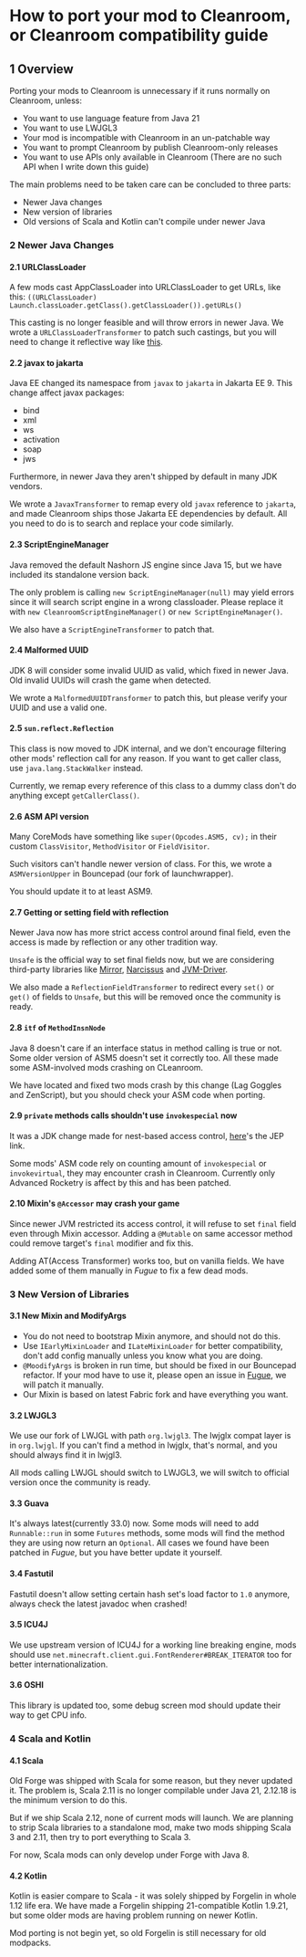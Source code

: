 # How to port your mod to Cleanroom, or Cleanroom compatibility guide
## 1 Overview
Porting your mods to Cleanroom is unnecessary if it runs normally on Cleanroom, unless:
- You want to use language feature from Java 21
- You want to use LWJGL3
- Your mod is incompatible with Cleanroom in an un-patchable way
- You want to prompt Cleanroom by publish Cleanroom-only releases
- You want to use APIs only available in Cleanroom (There are no such API when I write down this guide)

The main problems need to be taken care can be concluded to three parts: 
- Newer Java changes
- New version of libraries
- Old versions of Scala and Kotlin can't compile under newer Java
### 2 Newer Java Changes
#### 2.1 URLClassLoader
A few mods cast AppClassLoader into URLClassLoader to get URLs, 
like this: `((URLClassLoader) Launch.classLoader.getClass().getClassLoader()).getURLs()`

This casting is no longer feasible and will throw errors in newer Java. We wrote a `URLClassLoaderTransformer` to patch such castings, but you will need to change it reflective way like [this](https://github.com/CleanroomMC/Cleanroom/blob/cf59ba1080dc2bf7eb3f60e4ae5cff82639cb042/src/main/java/net/minecraftforge/fml/relauncher/CoreModManager.java#L459).
#### 2.2 javax to jakarta
Java EE changed its namespace from `javax` to `jakarta` in Jakarta EE 9. This change affect javax packages:
- bind
- xml
- ws
- activation
- soap
- jws

Furthermore, in newer Java they aren't shipped by default in many JDK vendors.

We wrote a `JavaxTransformer` to remap every old `javax` reference to `jakarta`, and made Cleanroom ships those Jakarta EE dependencies by default. All you need to do is to search and replace your code similarly.
#### 2.3 ScriptEngineManager
Java removed the default Nashorn JS engine since Java 15, but we have included its standalone version back.

The only problem is calling `new ScriptEngineManager(null)` may yield errors since it will search script engine in a wrong classloader. Please replace it with `new CleanroomScriptEngineManager()` or `new ScriptEngineManager()`.

We also have a `ScriptEngineTransformer` to patch that.
#### 2.4 Malformed UUID
JDK 8 will consider some invalid UUID as valid, which fixed in newer Java. Old invalid UUIDs will crash the game when detected.

We wrote a `MalformedUUIDTransformer` to patch this, but please verify your UUID and use a valid one.
#### 2.5 `sun.reflect.Reflection`
This class is now moved to JDK internal, and we don't encourage filtering other mods' reflection call for any reason. If you want to get caller class, use `java.lang.StackWalker` instead.

Currently, we remap every reference of this class to a dummy class don't do anything except `getCallerClass()`.
#### 2.6 ASM API version
Many CoreMods have something like `super(Opcodes.ASM5, cv);` in their custom `ClassVisitor`, `MethodVisitor` or `FieldVisitor`.

Such visitors can't handle newer version of class. For this, we wrote a `ASMVersionUpper` in Bouncepad (our fork of launchwrapper).

You should update it to at least ASM9.
#### 2.7 Getting or setting field with reflection
Newer Java now has more strict access control around final field, even the access is made by reflection or any other tradition way.

`Unsafe` is the official way to set final fields now, but we are considering third-party libraries like [Mirror](https://github.com/Moderocky/Mirror), [Narcissus](https://github.com/toolfactory/narcissus) and [JVM-Driver](https://github.com/toolfactory/jvm-driver).

We also made a `ReflectionFieldTransformer` to redirect every `set()` or `get()` of fields to `Unsafe`, but this will be removed once the community is ready.
#### 2.8 `itf` of `MethodInsnNode`
Java 8 doesn't care if an interface status in method calling is true or not. Some older version of ASM5 doesn't set it correctly too. All these made some ASM-involved mods crashing on CLeanroom.

We have located and fixed two mods crash by this change (Lag Goggles and ZenScript), but you should check your ASM code when porting.
#### 2.9 `private` methods calls shouldn't use `invokespecial` now
It was a JDK change made for nest-based access control, [here](https://openjdk.org/jeps/181)'s the JEP link. 

Some mods' ASM code rely on counting amount of `invokespecial` or `invokevirtual`, they may encounter crash in Cleanroom. Currently only Advanced Rocketry is affect by this and has been patched.
#### 2.10 Mixin's `@Accessor` may crash your game
Since newer JVM restricted its access control, it will refuse to set `final` field even through Mixin accessor. Adding a `@Mutable` on same accessor method could remove target's `final` modifier and fix this.

Adding AT(Access Transformer) works too, but on vanilla fields. We have added some of them manually in *Fugue* to fix a few dead mods.
### 3 New Version of Libraries
#### 3.1 New Mixin and ModifyArgs
- You do not need to bootstrap Mixin anymore, and should not do this.
- Use `IEarlyMixinLoader` and `ILateMixinLoader` for better compatibility, don't add config manually unless you know what you are doing.
- `@MoodifyArgs` is broken in run time, but should be fixed in our Bouncepad refactor. If your mod have to use it, please open an issue in [Fugue](https://github.com/CleanroomMC/Fugue), we will patch it manually.
- Our Mixin is based on latest Fabric fork and have everything you want.
#### 3.2 LWJGL3
We use our fork of LWJGL with path `org.lwjgl3`. The lwjglx compat layer is in `org.lwjgl`. If you can't find a method in lwjglx, that's normal, and you should always find it in lwjgl3.

All mods calling LWJGL should switch to LWJGL3, we will switch to official version once the community is ready. 
#### 3.3 Guava
It's always latest(currently 33.0) now. Some mods will need to add `Runnable::run` in some `Futures` methods, some mods will find the method they are using now return an `Optional`. All cases we found have been patched in *Fugue*, but you have better update it yourself.
#### 3.4 Fastutil
Fastutil doesn't allow setting certain hash set's load factor to `1.0` anymore, always check the latest javadoc when crashed!
#### 3.5 ICU4J
We use upstream version of ICU4J for a working line breaking engine, mods should use `net.minecraft.client.gui.FontRenderer#BREAK_ITERATOR` too for better internationalization.
#### 3.6 OSHI
This library is updated too, some debug screen mod should update their way to get CPU info.
### 4 Scala and Kotlin
#### 4.1 Scala
Old Forge was shipped with Scala for some reason, but they never updated it. The problem is, Scala 2.11 is no longer compilable under Java 21, 2.12.18 is the minimum version to do this.

But if we ship Scala 2.12, none of current mods will launch. We are planning to strip Scala libraries to a standalone mod, make two mods shipping Scala 3 and 2.11, then try to port everything to Scala 3.

For now, Scala mods can only develop under Forge with Java 8.
#### 4.2 Kotlin
Kotlin is easier compare to Scala - it was solely shipped by Forgelin in whole 1.12 life era. We have made a Forgelin shipping 21-compatible Kotlin 1.9.21, but some older mods are having problem running on newer Kotlin.

Mod porting is not begin yet, so old Forgelin is still necessary for old modpacks.

